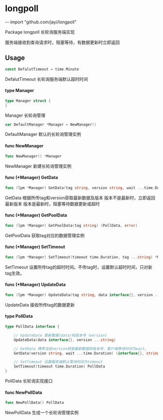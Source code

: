 # longpoll
--
    import "github.com/jayi/longpoll"

Package longpoll 长轮询服务端实现

服务端接收到查询请求时，阻塞等待，有数据更新时立即返回

## Usage

```go
const DefalutTimeout = time.Minute
```
DefalutTimeout 长轮询服务端默认超时时间

#### type Manager

```go
type Manager struct {
}
```

Manager 长轮询管理

```go
var DefaultManager *Manager = NewManager()
```
DefaultManager 默认的长轮询管理实例

#### func  NewManager

```go
func NewManager() *Manager
```
NewManager 新建长轮询管理实例

#### func (*Manager) GetData

```go
func (lpm *Manager) GetData(tag string, version string, wait ...time.Duration) (interface{}, string, error)
```
GetData 根据所传tag和version获取最新数据及版本 版本不是最新时，立即返回最新版本 版本是最新时，阻塞等待数据更新或超时

#### func (*Manager) GetPoolData

```go
func (lpm *Manager) GetPoolData(tag string) (PollData, error)
```
GetPoolData 获取tag对应的数据管理实例

#### func (*Manager) SetTimeout

```go
func (lpm *Manager) SetTimeout(timeout time.Duration, tag ...string) *Manager
```
SetTimeout 设置所传tag的超时时间。不传tag时，设置默认超时时间，只对新tag生效。

#### func (*Manager) UpdateData

```go
func (lpm *Manager) UpdateData(tag string, data interface{}, version ...string)
```
UpdateData 接收所传tag的数据更新

#### type PollData

```go
type PollData interface {

	// UpdateData 更新数据(data)和版本号（version)
	UpdateData(data interface{}, version ...string)

	// GetData 携带当前version获取最新数据和版本号，客户端等待时间为wait。
	GetData(version string, wait ...time.Duration) (interface{}, string)

	// SetTimeout 设置服务端默认等待时间为timeout
	SetTimeout(timeout time.Duration) PollData
}
```

PollData 长轮询实现接口

#### func  NewPollData

```go
func NewPollData() PollData
```
NewPollData 生成一个长轮询管理实例
